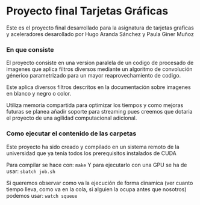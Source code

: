 # Proyecto final Tarjetas Gráficas

Este es el proyecto final desarrollado para la asignatura de tarjetas graficas y aceleradores desarollado por Hugo Aranda Sánchez y Paula Giner Muñoz 

### En que consiste

El proyecto consiste en una version paralela de un codigo de procesado de imagenes que aplica filtros diversos mediante un algoritmo de convolución génerico parametrizado para un mayor reaprovechamiento de codigo.

Este aplica diversos filtros descritos en la documentación sobre imagenes en blanco y negro o color. 

Utiliza memoria compartida para optimizar los tiempos y como mejoras futuras se planea añadir soporte para streaming pues creemos que dotaria el proyecto de una agilidad computacional adicional.

### Como ejecutar el contenido de las carpetas

Este proyecto ha sido creado y compilado en un sistema remoto de la universidad que ya tenía todos los prerequisitos instalados de CUDA

Para compilar se hace con: 
```make```
Y para ejecutarlo con una GPU se ha de usar:
```sbatch job.sh```

Si queremos observar como va la ejecución de forma dinamica (ver cuanto tiempo lleva, como va en la cola, si alguien la ocupa antes que nosotros) podemos usar:
```watch squeue```


